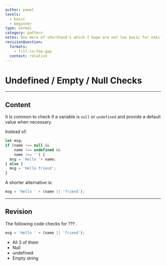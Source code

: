 ```yaml
---
author: pawel
levels:
  - basic
  - beginner
type: normal
category: pattern
notes: One more of shorthand's which I hope are not too basic for enkifying.
revisionQuestion:
  formats:
    - fill-in-the-gap
  context: relative
---
```


# Undefined / Empty / Null Checks


---

## Content

It is common to check if a variable is `null` or `undefined` and provide a default value when necessary.

Instead of: 
```javascript
let msg;
if (name !== null && 
    name !== undefined &&
    name !== '') {
  msg = 'Hello '+ name;
} else {
  msg = 'Hello friend';
}
```
A shorter alternative is:
```javascript
msg = 'Hello ' + (name || 'friend');
```

---

## Revision

The following code checks for ??? .

```javascript
msg = 'Hello ' + (name || 'friend');
```

- All 3 of them
- Null
- undefined
- Empty string
 
